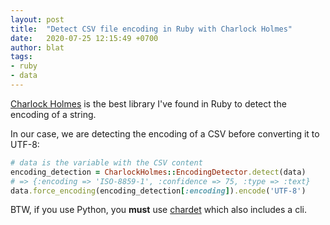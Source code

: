 ```yaml
---
layout: post
title:  "Detect CSV file encoding in Ruby with Charlock Holmes"
date:   2020-07-25 12:15:49 +0700
author: blat
tags:
- ruby
- data
---
```


[Charlock Holmes](https://github.com/brianmario/charlock_holmes/) is the best library I've found in
Ruby to detect the encoding of a string.

In our case, we are detecting the encoding of a CSV before converting it to UTF-8:

```ruby
# data is the variable with the CSV content
encoding_detection = CharlockHolmes::EncodingDetector.detect(data)
# => {:encoding => 'ISO-8859-1', :confidence => 75, :type => :text}
data.force_encoding(encoding_detection[:encoding]).encode('UTF-8')
```

BTW, if you use Python, you **must** use
[chardet](https://chardet.readthedocs.io/en/latest/index.html) which also includes a cli.
